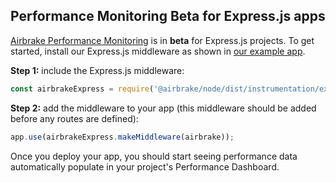 ## Performance Monitoring Beta for Express.js apps

[Airbrake Performance Monitoring](/docs/performance-monitoring/performance-dashboard-features/)
is in **beta** for Express.js projects. To get started, install  our Express.js
middleware as shown in
[our example app](https://github.com/airbrake/airbrake-js/blob/master/packages/node/examples/express/app.js).

**Step 1:** include the Express.js middleware:
```js
const airbrakeExpress = require('@airbrake/node/dist/instrumentation/express');
```

**Step 2:** add the middleware to your app (this middleware should be added
before any routes are defined):
```js
app.use(airbrakeExpress.makeMiddleware(airbrake));
```

Once you deploy your app, you should start seeing performance data
automatically populate in your project's Performance Dashboard.
